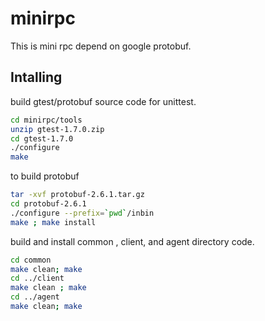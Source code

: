 # minirpc
  This is mini rpc depend on google protobuf.

## Intalling
  build gtest/protobuf source code for unittest.
```bash
cd minirpc/tools
unzip gtest-1.7.0.zip
cd gtest-1.7.0
./configure
make
```
  to build protobuf
```bash
tar -xvf protobuf-2.6.1.tar.gz
cd protobuf-2.6.1
./configure --prefix=`pwd`/inbin
make ; make install
```

  build and install common , client, and agent directory code.
```bash
cd common
make clean; make
cd ../client
make clean ; make
cd ../agent
make clean; make
```
